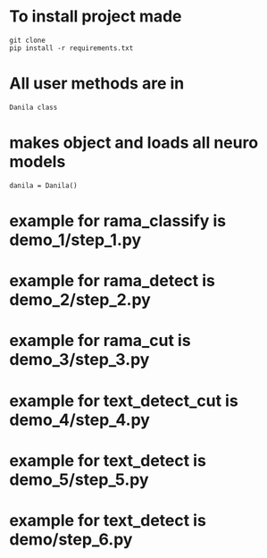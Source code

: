 # To install project made 
    git clone
    pip install -r requirements.txt
# All user methods are in 
    Danila class

# makes object and loads all neuro models
    danila = Danila()

# example for rama_classify is demo_1/step_1.py

# example for rama_detect is demo_2/step_2.py

# example for rama_cut is demo_3/step_3.py

# example for text_detect_cut is demo_4/step_4.py

# example for text_detect is demo_5/step_5.py

# example for text_detect is demo/step_6.py





